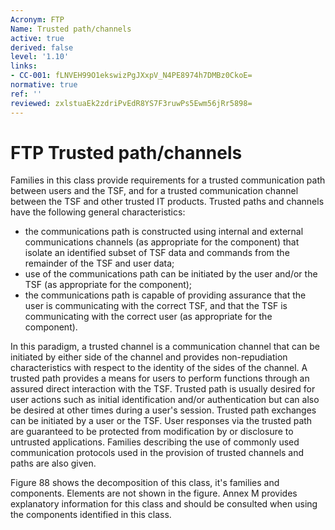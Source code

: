 ```yaml
---
Acronym: FTP
Name: Trusted path/channels
active: true
derived: false
level: '1.10'
links:
- CC-001: fLNVEH99O1ekswizPgJXxpV_N4PE8974h7DMBz0CkoE=
normative: true
ref: ''
reviewed: zxlstuaEk2zdriPvEdR8YS7F3ruwPs5Ewm56jRr5898=
---
```


# FTP Trusted path/channels

Families in this class provide requirements for a trusted communication path between users and the TSF, and for a trusted communication channel between the TSF and other trusted IT products. Trusted paths and channels have the following general characteristics:
- the communications path is constructed using internal and external communications channels (as appropriate for the component) that isolate an identified subset of TSF data and commands from the remainder of the TSF and user data;
- use of the communications path can be initiated by the user and/or the TSF (as appropriate for the component);
- the communications path is capable of providing assurance that the user is communicating with the correct TSF, and that the TSF is communicating with the correct user (as appropriate for the component).

In this paradigm, a trusted channel is a communication channel that can be initiated by either side of the channel and provides non-repudiation characteristics with respect to the identity of the sides of the channel. A trusted path provides a means for users to perform functions through an assured direct interaction with the TSF. Trusted path is usually desired for user actions such as initial identification and/or authentication but can also be desired at other times during a user's session. Trusted path exchanges can be initiated by a user or the TSF. User responses via the trusted path are guaranteed to be protected from modification by or disclosure to untrusted applications. Families describing the use of commonly used communication protocols used in the provision of trusted channels and paths are also given.

Figure 88 shows the decomposition of this class, it's families and components. Elements are not shown in the figure.
Annex M provides explanatory information for this class and should be consulted when using the components identified in this class.